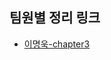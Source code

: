 

<!-- TEAM_LINKS_START -->
## 팀원별 정리 링크
- [이명욱-chapter3](이명욱/elegant-typescript/chapter3.md)
<!-- TEAM_LINKS_END -->
